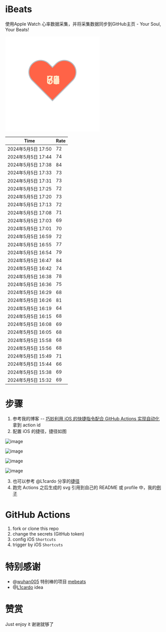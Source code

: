 # iBeats
使用Apple Watch 心率数据采集，并将采集数据同步到GitHub主页 - Your Soul, Your Beats!

![](./files/heart.svg)

<!--START_SECTION:my_heart_rate-->
| Time | Rate | 
 | ---- | ---- | 
| 2024年5月5日 17:50 | 72 |
| 2024年5月5日 17:44 | 74 |
| 2024年5月5日 17:38 | 84 |
| 2024年5月5日 17:33 | 73 |
| 2024年5月5日 17:31 | 73 |
| 2024年5月5日 17:25 | 72 |
| 2024年5月5日 17:20 | 73 |
| 2024年5月5日 17:13 | 72 |
| 2024年5月5日 17:08 | 71 |
| 2024年5月5日 17:03 | 69 |
| 2024年5月5日 17:01 | 70 |
| 2024年5月5日 16:59 | 72 |
| 2024年5月5日 16:55 | 77 |
| 2024年5月5日 16:54 | 79 |
| 2024年5月5日 16:47 | 84 |
| 2024年5月5日 16:42 | 74 |
| 2024年5月5日 16:38 | 78 |
| 2024年5月5日 16:36 | 75 |
| 2024年5月5日 16:29 | 68 |
| 2024年5月5日 16:26 | 81 |
| 2024年5月5日 16:19 | 64 |
| 2024年5月5日 16:15 | 68 |
| 2024年5月5日 16:08 | 69 |
| 2024年5月5日 16:05 | 68 |
| 2024年5月5日 15:58 | 68 |
| 2024年5月5日 15:56 | 68 |
| 2024年5月5日 15:49 | 71 |
| 2024年5月5日 15:44 | 66 |
| 2024年5月5日 15:38 | 69 |
| 2024年5月5日 15:32 | 69 |

<!--END_SECTION:my_heart_rate-->

# 步骤
1. 参考我的博客 -- [巧妙利用 iOS 的快捷指令配合 GitHub Actions 实现自动化](https://github.com/yihong0618/gitblog/issues/198) 拿到 action id
2. 配置 iOS 的捷径，捷径如图

![image](https://user-images.githubusercontent.com/15976103/122154218-0db0b480-ce97-11eb-93bb-5aec07c558dc.png)

![image](https://user-images.githubusercontent.com/15976103/122154236-186b4980-ce97-11eb-8e4b-70551a0391ae.png)

![image](https://user-images.githubusercontent.com/15976103/122154268-2d47dd00-ce97-11eb-902e-3acf292265a9.png)

![image](https://user-images.githubusercontent.com/15976103/122174055-fa144680-ceb4-11eb-9be2-3eb83cd516f7.png)

3. 也可以参考 @L1cardo 分享的[捷径](https://www.icloud.com/shortcuts/6ab6047b459c41ad822ad6b94b1c03d4)
4. 跑完 Actions 之后生成的 svg 引用到自己的 README 或 profile 中，我的[例子](https://github.com/yihong0618) 

# GitHub Actions

1. fork or clone this repo
2. change the secrets (GitHub token)
3. config iOS `Shortcuts` 
4. trigger by iOS `Shortcuts`

# 特别感谢
- @[wuhan005](https://github.com/wuhan005) 特别棒的项目 [mebeats](https://github.com/wuhan005/mebeats)
- @[L1cardo](https://github.com/L1cardo) idea

# 赞赏
Just enjoy it
谢谢就够了
